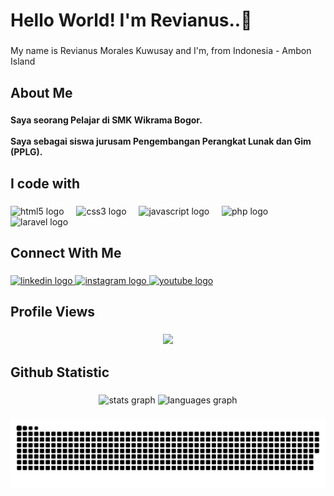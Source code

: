 <h1 align="left">Hello World! I'm Revianus..👋</h1>

###

<p align="left">My name is Revianus Morales Kuwusay and I'm, from Indonesia - Ambon Island</p>

###

<h2 align="left">About Me</h2>

###

<h4 align="left">Saya seorang Pelajar di SMK Wikrama Bogor.<br><br>Saya sebagai siswa jurusam Pengembangan Perangkat Lunak dan Gim (PPLG).</h4>

###

<h2 align="left">I code with</h2>

###

<div align="left">
  <img src="https://cdn.jsdelivr.net/gh/devicons/devicon/icons/html5/html5-original.svg" height="40" alt="html5 logo"  />
  <img width="12" />
  <img src="https://cdn.jsdelivr.net/gh/devicons/devicon/icons/css3/css3-original.svg" height="40" alt="css3 logo"  />
  <img width="12" />
  <img src="https://cdn.jsdelivr.net/gh/devicons/devicon/icons/javascript/javascript-original.svg" height="40" alt="javascript logo"  />
  <img width="12" />
  <img src="https://cdn.jsdelivr.net/gh/devicons/devicon/icons/php/php-original.svg" height="40" alt="php logo"  />
  <img width="12" />
  <img src="https://cdn.jsdelivr.net/gh/devicons/devicon/icons/laravel/laravel-original.svg" height="40" alt="laravel logo"  />
</div>

###

<h2 align="left">Connect With Me</h2>

###

<div align="left">
  <a href="https://www.linkedin.com/in/revianus-kuwusay-/" target="_blank">
    <img src="https://raw.githubusercontent.com/maurodesouza/profile-readme-generator/master/src/assets/icons/social/linkedin/default.svg" width="52" height="40" alt="linkedin logo"  />
  </a>
  <a href="https://www.instagram.com/_revikuwusay_/" target="_blank">
    <img src="https://raw.githubusercontent.com/maurodesouza/profile-readme-generator/master/src/assets/icons/social/instagram/default.svg" width="52" height="40" alt="instagram logo"  />
  </a>
  <a href="https://www.youtube.com/@revvxz" target="_blank">
    <img src="https://raw.githubusercontent.com/maurodesouza/profile-readme-generator/master/src/assets/icons/social/youtube/default.svg" width="52" height="40" alt="youtube logo"  />
  </a>
</div>

###

<h2 align="left">Profile Views</h2>

###

<div align="center">
  <img src="https://profile-counter.glitch.me/Revianus/count.svg?"  />
</div>

###

<h2 align="left">Github Statistic</h2>

###

<div align="center">
  <img src="https://github-readme-stats.vercel.app/api?username=Revianus&hide_title=false&hide_rank=false&show_icons=true&include_all_commits=true&count_private=true&disable_animations=false&theme=dracula&locale=en&hide_border=false&order=1" height="150" alt="stats graph"  />
  <img src="https://github-readme-stats.vercel.app/api/top-langs?username=Revianus&locale=en&hide_title=false&layout=compact&card_width=320&langs_count=5&theme=dracula&hide_border=false&order=2" height="150" alt="languages graph"  />
</div>

###

<img src="https://raw.githubusercontent.com/Revianus/Revianus/output/snake.svg" alt="Snake animation" />

###